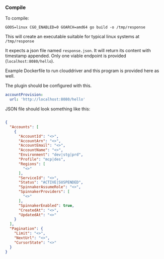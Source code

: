 ### Compile
To compile: 

`GOOS=linux CGO_ENABLED=0 GOARCH=amd64 go build -o /tmp/response` 

This will create an executable suitable for typical linux systems at `/tmp/response`

It expects a json file named `response.json`. It will return its content with timestamp appended. 
Only one viable endpoint is provided (`localhost:8080/hello`). 

Example Dockerfile to run clouddriver and this program is provided here as well. 

The plugin should be configured with this.
```yaml
accountProvision:
  url: 'http://localhost:8080/hello'
```

JSON file should look something like this:

```json

{
  "Accounts": [
    {
      "AccountId": "<>",
      "AccountArn": "<>",
      "AccountEmail": "<>",
      "AccountName": "<>",
      "Environment": "dev|stg|prd",
      "Profile": "mcp|des",
      "Regions": [
        "<>"
      ],
      "ServiceId": "<>",
      "Status": "ACTIVE|SUSPENDED",
      "SpinnakerAssumeRole": "<>",
      "SpinnakerProviders": [
        "<>"
      ],
      "SpinnakerEnabled": true,
      "CreatedAt": "<>",
      "UpdatedAt": "<>"
    }
  ],
  "Pagination": {
    "Limit": "<>",
    "NextUrl": "<>",
    "CursorState": "<>"
  }
}
```